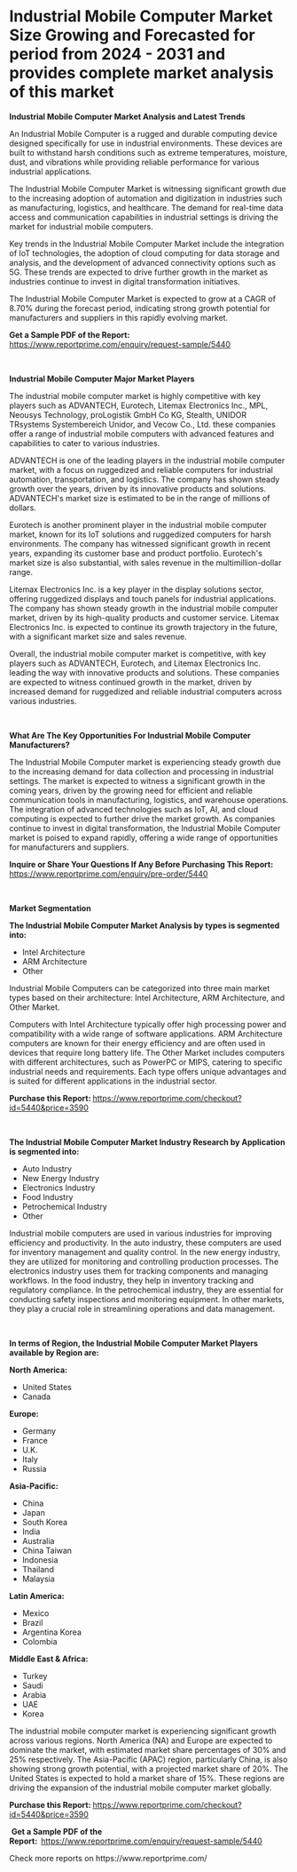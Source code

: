 <p><h1>Industrial Mobile Computer Market Size Growing and Forecasted for period from 2024 - 2031 and provides complete market analysis of this market</h1></p><p><strong>Industrial Mobile Computer Market Analysis and Latest Trends</strong></p>
<p><p>An Industrial Mobile Computer is a rugged and durable computing device designed specifically for use in industrial environments. These devices are built to withstand harsh conditions such as extreme temperatures, moisture, dust, and vibrations while providing reliable performance for various industrial applications.</p><p>The Industrial Mobile Computer Market is witnessing significant growth due to the increasing adoption of automation and digitization in industries such as manufacturing, logistics, and healthcare. The demand for real-time data access and communication capabilities in industrial settings is driving the market for industrial mobile computers.</p><p>Key trends in the Industrial Mobile Computer Market include the integration of IoT technologies, the adoption of cloud computing for data storage and analysis, and the development of advanced connectivity options such as 5G. These trends are expected to drive further growth in the market as industries continue to invest in digital transformation initiatives.</p><p>The Industrial Mobile Computer Market is expected to grow at a CAGR of 8.70% during the forecast period, indicating strong growth potential for manufacturers and suppliers in this rapidly evolving market.</p></p>
<p><strong>Get a Sample PDF of the Report:&nbsp;</strong> <a href="https://www.reportprime.com/enquiry/request-sample/5440">https://www.reportprime.com/enquiry/request-sample/5440</a></p>
<p>&nbsp;</p>
<p><strong>Industrial Mobile Computer Major Market Players</strong></p>
<p><p>The industrial mobile computer market is highly competitive with key players such as ADVANTECH, Eurotech, Litemax Electronics Inc., MPL, Neousys Technology, proLogistik GmbH Co KG, Stealth, UNIDOR TRsystems Systembereich Unidor, and Vecow Co., Ltd. these companies offer a range of industrial mobile computers with advanced features and capabilities to cater to various industries.</p><p>ADVANTECH is one of the leading players in the industrial mobile computer market, with a focus on ruggedized and reliable computers for industrial automation, transportation, and logistics. The company has shown steady growth over the years, driven by its innovative products and solutions. ADVANTECH's market size is estimated to be in the range of millions of dollars.</p><p>Eurotech is another prominent player in the industrial mobile computer market, known for its IoT solutions and ruggedized computers for harsh environments. The company has witnessed significant growth in recent years, expanding its customer base and product portfolio. Eurotech's market size is also substantial, with sales revenue in the multimillion-dollar range.</p><p>Litemax Electronics Inc. is a key player in the display solutions sector, offering ruggedized displays and touch panels for industrial applications. The company has shown steady growth in the industrial mobile computer market, driven by its high-quality products and customer service. Litemax Electronics Inc. is expected to continue its growth trajectory in the future, with a significant market size and sales revenue.</p><p>Overall, the industrial mobile computer market is competitive, with key players such as ADVANTECH, Eurotech, and Litemax Electronics Inc. leading the way with innovative products and solutions. These companies are expected to witness continued growth in the market, driven by increased demand for ruggedized and reliable industrial computers across various industries.</p></p>
<p>&nbsp;</p>
<p><strong>What Are The Key Opportunities For Industrial Mobile Computer Manufacturers?</strong></p>
<p><p>The Industrial Mobile Computer market is experiencing steady growth due to the increasing demand for data collection and processing in industrial settings. The market is expected to witness a significant growth in the coming years, driven by the growing need for efficient and reliable communication tools in manufacturing, logistics, and warehouse operations. The integration of advanced technologies such as IoT, AI, and cloud computing is expected to further drive the market growth. As companies continue to invest in digital transformation, the Industrial Mobile Computer market is poised to expand rapidly, offering a wide range of opportunities for manufacturers and suppliers.</p></p>
<p><strong>Inquire or Share Your Questions If Any Before Purchasing This Report:</strong> <a href="https://www.reportprime.com/enquiry/pre-order/5440">https://www.reportprime.com/enquiry/pre-order/5440</a></p>
<p>&nbsp;</p>
<p><strong>Market Segmentation</strong></p>
<p><strong>The Industrial Mobile Computer Market Analysis by types is segmented into:</strong></p>
<p><ul><li>Intel Architecture</li><li>ARM Architecture</li><li>Other</li></ul></p>
<p><p>Industrial Mobile Computers can be categorized into three main market types based on their architecture: Intel Architecture, ARM Architecture, and Other Market. </p><p>Computers with Intel Architecture typically offer high processing power and compatibility with a wide range of software applications. ARM Architecture computers are known for their energy efficiency and are often used in devices that require long battery life. The Other Market includes computers with different architectures, such as PowerPC or MIPS, catering to specific industrial needs and requirements. Each type offers unique advantages and is suited for different applications in the industrial sector.</p></p>
<p><strong>Purchase this Report:&nbsp;</strong><a href="https://www.reportprime.com/checkout?id=5440&price=3590">https://www.reportprime.com/checkout?id=5440&price=3590</a></p>
<p>&nbsp;</p>
<p><strong>The Industrial Mobile Computer Market Industry Research by Application is segmented into:</strong></p>
<p><ul><li>Auto Industry</li><li>New Energy Industry</li><li>Electronics Industry</li><li>Food Industry</li><li>Petrochemical Industry</li><li>Other</li></ul></p>
<p><p>Industrial mobile computers are used in various industries for improving efficiency and productivity. In the auto industry, these computers are used for inventory management and quality control. In the new energy industry, they are utilized for monitoring and controlling production processes. The electronics industry uses them for tracking components and managing workflows. In the food industry, they help in inventory tracking and regulatory compliance. In the petrochemical industry, they are essential for conducting safety inspections and monitoring equipment. In other markets, they play a crucial role in streamlining operations and data management.</p></p>
<p>&nbsp;</p>
<p><strong>In terms of Region, the Industrial Mobile Computer Market Players available by Region are:</strong></p>
<p>
    <p> <strong> North America: </strong>
        <ul>
            <li>United States</li>
            <li>Canada</li>
        </ul>
        </p> 
    <p> <strong> Europe: </strong>
        <ul>
            <li>Germany</li>
            <li>France</li>
            <li>U.K.</li>
            <li>Italy</li>
            <li>Russia</li>
        </ul>
        </p> 
    <p> <strong> Asia-Pacific: </strong>
        <ul>
            <li>China</li>
            <li>Japan</li>
            <li>South Korea</li>
            <li>India</li>
            <li>Australia</li>
            <li>China Taiwan</li>
            <li>Indonesia</li>
            <li>Thailand</li>
            <li>Malaysia</li>
        </ul>
        </p> 
    <p> <strong> Latin America: </strong>
        <ul>
            <li>Mexico</li>
            <li>Brazil</li>
            <li>Argentina Korea</li>
            <li>Colombia</li>
        </ul>
        </p> 
    <p> <strong> Middle East & Africa: </strong>
        <ul>
            <li>Turkey</li>
            <li>Saudi</li>
            <li>Arabia</li>
            <li>UAE</li>
            <li>Korea</li>
        </ul>
    </p>
    </p>
<p><p>The industrial mobile computer market is experiencing significant growth across various regions. North America (NA) and Europe are expected to dominate the market, with estimated market share percentages of 30% and 25% respectively. The Asia-Pacific (APAC) region, particularly China, is also showing strong growth potential, with a projected market share of 20%. The United States is expected to hold a market share of 15%. These regions are driving the expansion of the industrial mobile computer market globally.</p></p>
<p><strong>Purchase this Report: </strong><a href="https://www.reportprime.com/checkout?id=5440&price=3590">https://www.reportprime.com/checkout?id=5440&price=3590</a></p>
<p>&nbsp;<strong>Get a Sample PDF of the Report:&nbsp;&nbsp;</strong><a href="https://www.reportprime.com/enquiry/request-sample/5440">https://www.reportprime.com/enquiry/request-sample/5440</a></p>
<p><strong></strong></p>
<p>Check more reports on https://www.reportprime.com/</p>
